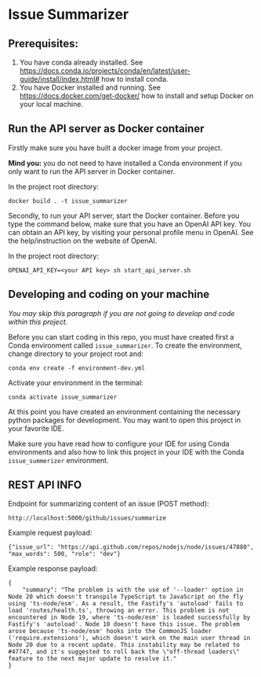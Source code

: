 # Issue Summarizer

## Prerequisites:
1. You have conda already installed. See https://docs.conda.io/projects/conda/en/latest/user-guide/install/index.html#  how to install conda.
2. You have Docker installed and running. See https://docs.docker.com/get-docker/ how to install and setup Docker on your local machine.

## Run the API server as Docker container
Firstly make sure you have built a docker image from your project.

**Mind you:** you do not need to have installed a Conda environment if you only want to run the API server in 
Docker container.

In the project root directory:
````
docker build . -t issue_summarizer
````



Secondly, to run your API server, start the Docker container.
Before you type the command below, make sure that you have an OpenAI API key.
You can obtain an API key, by visiting your personal profile menu in OpenAI. 
See the help/instruction on the website of OpenAI.

In the project root directory:

````
OPENAI_API_KEY=<your API key> sh start_api_server.sh
````

## Developing and coding on your machine

*You may skip this paragraph if you are not going to develop and code within this project.*

Before you can start coding in this repo, you must have created first a Conda environment called `issue_summarizer`.
To create the environment, change directory to your project root and:

````
conda env create -f environment-dev.yml
````

Activate your environment in the terminal:

````
conda activate issue_summarizer
````

At this point you have created an environment containing the necessary python packages for development.
You may want to open this project in your favorite IDE.

Make sure you have read how to configure your IDE for using Conda environments and also how to link this project in 
your IDE with the Conda `issue_summerizer` environment.


## REST API INFO

Endpoint for summarizing content of an issue (POST method):
````
http://localhost:5000/github/issues/summarize
````

Example request payload:
````
{"issue_url": "https://api.github.com/repos/nodejs/node/issues/47880", "max_words": 500, "role": "dev"}
````

Example response payload:
````
{
    "summary": "The problem is with the use of '--loader' option in Node 20 which doesn't transpile TypeScript to JavaScript on the fly using 'ts-node/esm'. As a result, the Fastify's 'autoload' fails to load 'routes/health.ts', throwing an error. This problem is not encountered in Node 19, where 'ts-node/esm' is loaded successfully by Fastify's 'autoload'. Node 10 doesn't have this issue. The problem arose because 'ts-node/esm' hooks into the CommonJS loader ('require.extensions'), which doesn't work on the main user thread in Node 20 due to a recent update. This instability may be related to #47747, and it's suggested to roll back the \"off-thread loaders\" feature to the next major update to resolve it."
}
````